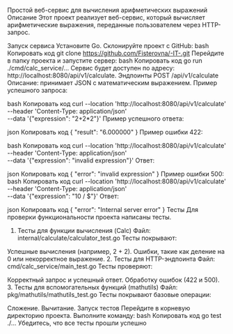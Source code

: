 
Простой веб-сервис для вычисления арифметических выражений
Описание
Этот проект реализует веб-сервис, который вычисляет арифметические выражения, переданные пользователем через HTTP-запрос.

Запуск сервиса
Установите Go.
Склонируйте проект с GitHub:
bash
Копировать код
git clone https://github.com/Fisterovna/-IT-.git
Перейдите в папку проекта и запустите сервер:
bash
Копировать код
go run ./cmd/calc_service/...
Сервис будет доступен по адресу: http://localhost:8080/api/v1/calculate.
Эндпоинты
POST /api/v1/calculate
Описание: принимает JSON с математическим выражением.
Пример успешного запроса:

bash
Копировать код
curl --location 'http://localhost:8080/api/v1/calculate' \
--header 'Content-Type: application/json' \
--data '{"expression": "2+2*2"}'
Пример успешного ответа:

json
Копировать код
{
    "result": "6.000000"
}
Пример ошибки 422:

bash
Копировать код
curl --location 'http://localhost:8080/api/v1/calculate' \
--header 'Content-Type: application/json' \
--data '{"expression": "invalid expression"}'
Ответ:

json
Копировать код
{
    "error": "invalid expression"
}
Пример ошибки 500:
bash
Копировать код
curl --location 'http://localhost:8080/api/v1/calculate' \
--header 'Content-Type: application/json' \
--data '{"expression": "10 / $"}'
Ответ:

json
Копировать код
{
    "error": "Internal server error"
}
Тесты
Для проверки функциональности проекта написаны тесты.

1. Тесты для функции вычисления (Calc)
Файл: internal/calculate/calculator_test.go
Тесты покрывают:

Успешные вычисления (например, 2 + 2).
Ошибки, такие как деление на 0 или некорректное выражение.
2. Тесты для HTTP-эндпоинта
Файл: cmd/calc_service/main_test.go
Тесты проверяют:

Корректный запрос и успешный ответ.
Обработку ошибок (422 и 500).
3. Тесты для вспомогательных функций (mathutils)
Файл: pkg/mathutils/mathutils_test.go
Тесты покрывают базовые операции:

Сложение.
Вычитание.
Запуск тестов
Перейдите в корневую директорию проекта.
Выполните команду:
bash
Копировать код
go test ./...
Убедитесь, что все тесты прошли успешно
